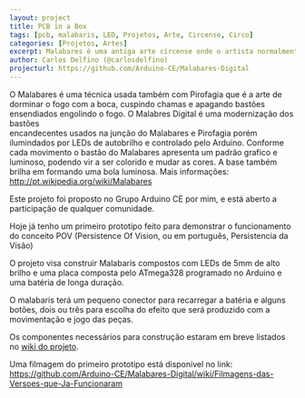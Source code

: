 ```yaml
---
layout: project
title: PCB in a Box
tags: [pcb, malabaris, LED, Projetos, Arte, Circense, Circo]
categories: [Projetos, Artes]
excerpt: Malabares é uma antiga arte circense onde o artista normalmente caracterizado como palhaço joga diversos objetos para o alto equilibando-os e passando de  mão em mão.
author: Carlos Delfino (@carlosdelfino)
projecturl: https://github.com/Arduino-CE/Malabares-Digital
---
```

O Malabares é uma técnica usada também com Pirofagia que é a arte de dorminar o fogo com a boca, cuspindo 
chamas e apagando bastões ensendiados  engolindo o fogo. O Malabres Digital é uma modernização dos bastões  
encandecentes usados na junção do Malabares e Pirofagia porém ilumindados  por LEDs de autobrilho e controlado
pelo Arduino. Conforme cada movimento  o bastão do Malabares apresenta um padrão grafico e luminoso, podendo 
vir  a ser colorido e mudar as cores. A base também brilha em formando uma bola  luminosa.  Mais informações:
 http://pt.wikipedia.org/wiki/Malabares

Este projeto foi proposto no Grupo Arduino CE por mim, e está aberto a participação de qualquer comunidade.

Hoje já tenho um primeiro prototipo feito para demonstrar o funcionamento do conceito POV (Persistence Of Vision,
ou em português, Persistencia da Visão)
 
O projeto visa construir Malabaris compostos com LEDs de 5mm de alto brilho e uma placa composta pelo ATmega328
programado no Arduino e uma batéria de longa duração.
 
O malabaris terá um pequeno conector para recarregar a batéria e alguns botões, dois ou três para escolha do efeito
que será produzido com a movimentação e jogo das peças.
 
Os componentes necessários para construção estaram em breve listados no [wiki do projeto](https://github.com/Arduino-CE/Malabares-Digital/wiki).

Uma filmagem do primeiro prototipo está disponivel no link: https://github.com/Arduino-CE/Malabares-Digital/wiki/Filmagens-das-Versoes-que-Ja-Funcionaram


